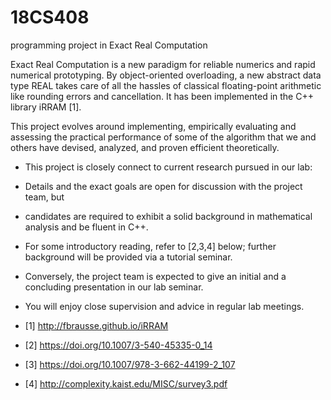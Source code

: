 # 18CS408
programming project in Exact Real Computation

Exact Real Computation is a new paradigm for reliable numerics and rapid numerical prototyping.
By object-oriented overloading, a new abstract data type REAL takes care of all the hassles 
of classical floating-point arithmetic like rounding errors and cancellation.
It has been implemented in the C++ library iRRAM [1].

This project evolves around implementing, empirically evaluating and assessing the practical performance
of some of the algorithm that we and others have devised, analyzed, and proven efficient theoretically.

* This project is closely connect to current research pursued in our lab:
* Details and the exact goals are open for discussion with the project team, but 
* candidates are required to exhibit a solid background in mathematical analysis 
  and be fluent in C++.
* For some introductory reading, refer to [2,3,4] below;
  further background will be provided via a tutorial seminar.
* Conversely, the project team is expected to give an initial 
  and a concluding presentation in our lab seminar.
* You will enjoy close supervision and advice in regular lab meetings.

* [1] http://fbrausse.github.io/iRRAM
* [2] https://doi.org/10.1007/3-540-45335-0_14
* [3] https://doi.org/10.1007/978-3-662-44199-2_107
* [4] http://complexity.kaist.edu/MISC/survey3.pdf
